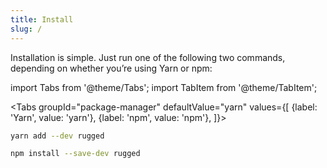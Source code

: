 ```yaml
---
title: Install
slug: /
---
```


Installation is simple. Just run one of the following two commands, depending on whether you’re using Yarn or npm:

import Tabs from '@theme/Tabs';
import TabItem from '@theme/TabItem';

<Tabs
groupId="package-manager"
defaultValue="yarn"
values={[
{label: 'Yarn', value: 'yarn'},
{label: 'npm', value: 'npm'},
]}>
<TabItem value="yarn">

```bash
yarn add --dev rugged
```

</TabItem>
<TabItem value="npm">

```bash
npm install --save-dev rugged
```

</TabItem>
</Tabs>
